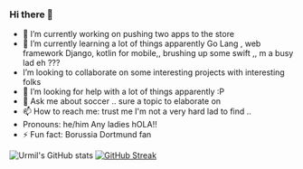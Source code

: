 ### Hi there 👋


- 🔭 I’m currently working on  pushing two apps to the store
- 🌱 I’m currently learning  a lot of things apparently  Go Lang , web framework Django, kotlin for mobile,, brushing up some swift ,, m a busy lad eh ??? 
-  I’m looking to collaborate on some interesting projects with interesting folks
- 🤔 I’m looking for help with a lot of things apparently :P
- 💬 Ask me about  soccer ..  sure a topic to elaborate on
- 📫 How to reach me: trust me I'm not a very hard lad to find .. 
-  Pronouns: he/him  Any ladies hOLA!!
- ⚡ Fun fact: Borussia Dortmund fan


![Urmil's GitHub stats](https://github-readme-stats.vercel.app/api?username=urmilscode&show_icons=true&theme=radical)
[![GitHub Streak](https://github-readme-streak-stats.herokuapp.com/?user=urmilscode&theme=dark)](https://github.com/urmilscode/github-readme-streak-stats)



